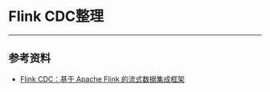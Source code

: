 
# Flink CDC整理

---



















## 参考资料
- [Flink CDC：基于 Apache Flink 的流式数据集成框架](https://developer.aliyun.com/article/1565454)








